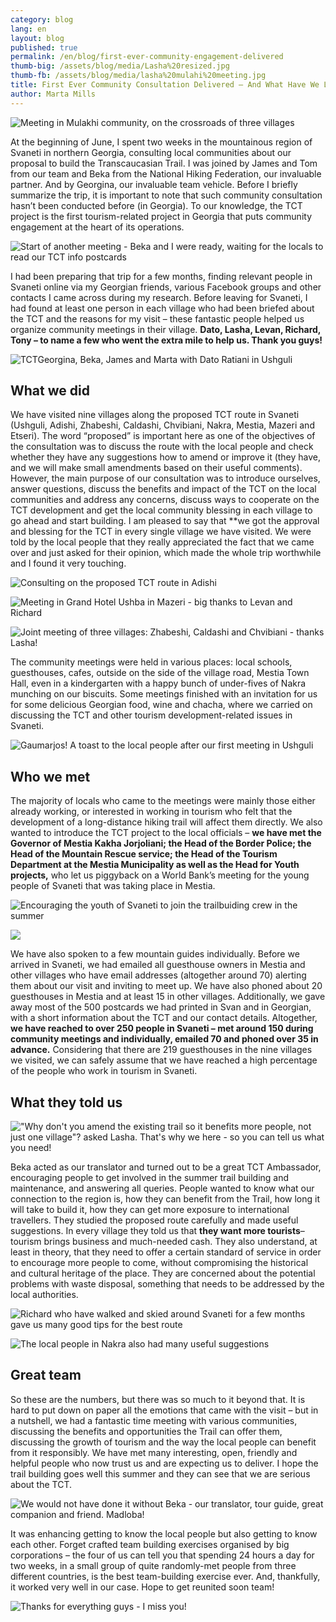 ```yaml
---
category: blog
lang: en
layout: blog
published: true
permalink: /en/blog/first-ever-community-engagement-delivered
thumb-big: /assets/blog/media/Lasha%20resized.jpg
thumb-fb: /assets/blog/media/lasha%20mulahi%20meeting.jpg
title: First Ever Community Consultation Delivered – And What Have We Learnt?
author: Marta Mills
---
```


![Meeting in Mulakhi community, on the crossroads of three villages]({{site.baseurl}}/assets/blog/media/lasha%20mulahi%20meeting.jpg)

At the beginning of June, I spent two weeks in the mountainous region of Svaneti in northern Georgia, consulting local communities about our proposal to build the Transcaucasian Trail. I was joined by James and Tom from our team and Beka from the National Hiking Federation, our invaluable partner. And by Georgina, our invaluable team vehicle. Before I briefly summarize the trip, it is important to note that such community consultation hasn’t been conducted before (in Georgia). To our knowledge, the TCT project is the first tourism-related project in Georgia that puts community engagement at the heart of its operations.

![Start of another meeting - Beka and I were ready, waiting for the locals to read our TCT info postcards]({{site.baseurl}}/assets/blog/media/mulakhi%20beka%20from%20the%20back.jpg)

I had been preparing that trip for a few months, finding relevant people in Svaneti online via my Georgian friends, various Facebook groups and other contacts I came across during my research. Before leaving for Svaneti, I had found at least one person in each village who had been briefed about the TCT and the reasons for my visit – these fantastic people helped us organize community meetings in their village. **Dato, Lasha, Levan, Richard, Tony – to name a few who went the extra mile to help us. Thank you guys!**

![TCTGeorgina, Beka, James and Marta with Dato Ratiani in Ushguli]({{site.baseurl}}/assets/blog/media/georgina%20and%20the%20team.jpg)

## What we did

We have visited nine villages along the proposed TCT route in Svaneti (Ushguli, Adishi, Zhabeshi, Caldashi, Chvibiani, Nakra, Mestia, Mazeri and Etseri). The word “proposed” is important here as one of the objectives of the consultation was to discuss the route with the local people and check whether they have any suggestions how to amend or improve it (they have, and we will make small amendments based on their useful comments).  However, the main purpose of our consultation was to introduce ourselves, answer questions, discuss the benefits and impact of the TCT on the local communities and address any concerns, discuss ways to cooperate on the TCT development and get the local community blessing in each village to go ahead and start building. I am pleased to say that **we got the approval and blessing for the TCT in every single village we have visited. We were told by the local people that they really appreciated the fact that we came over and just asked for their opinion, which made the whole trip worthwhile and I found it very touching. 

![Consulting on the proposed TCT route in Adishi]({{site.baseurl}}/assets/blog/media/adishi%20map.jpg)

![Meeting in Grand Hotel Ushba in Mazeri - big thanks to Levan and Richard]({{site.baseurl}}/assets/blog/media/mazeri%20meeting%20bekas%20back.jpg)

![Joint meeting of three villages: Zhabeshi, Caldashi and Chvibiani - thanks Lasha!]({{site.baseurl}}/assets/blog/media/mulakhi%20many%20mwn.jpg)

The community meetings were held in various places: local schools, guesthouses, cafes, outside on the side of the village road, Mestia Town Hall, even in a kindergarten with a happy bunch of under-fives of Nakra munching on our biscuits. Some meetings finished with an invitation for us for some delicious Georgian food, wine and chacha, where we carried on discussing the TCT and other tourism development-related issues in Svaneti. 

![Gaumarjos! A toast to the local people after our first meeting in Ushguli]({{site.baseurl}}/assets/blog/media/marta%20chacha.jpg)

## Who we met

The majority of locals who came to the meetings were mainly those either already working, or interested in working in tourism who felt that the development of a long-distance hiking trail will affect them directly. We also wanted to introduce the TCT project to the local officials – **we have met the Governor of Mestia Kakha Jorjoliani; the Head of the Border Police; the Head of the Mountain Rescue service; the Head of the Tourism Department at the Mestia Municipality as well as the Head for Youth projects,** who let us piggyback on a World Bank’s meeting for the young people of Svaneti that was taking place in Mestia. 

![Encouraging the youth of Svaneti to join the trailbuiding crew in the summer]({{site.baseurl}}/assets/blog/media/IMG_1724.jpg)

![]({{site.baseurl}}/assets/blog/media/IMG_1731.jpg)

We have also spoken to a few mountain guides individually. Before we arrived in Svaneti, we had emailed all guesthouse owners in Mestia and other villages who have email addresses (altogether around 70) alerting them about our visit and inviting to meet up. We have also phoned about 20 guesthouses in Mestia and at least 15 in other villages. Additionally, we gave away most of the 500 postcards we had printed in Svan and in Georgian, with a short information about the TCT and our contact details. Altogether, **we have reached to over 250 people in Svaneti – met around 150 during community meetings and individually, emailed 70 and phoned over 35 in advance.** Considering that there are 219 guesthouses in the nine villages we visited, we can safely assume that we have reached a high percentage of the people who work in tourism in Svaneti. 

## What they told us

!["Why don't you amend the existing trail so it benefits more people, not just one village"? asked Lasha. That's why we here - so you can tell us what you need!]({{site.baseurl}}/assets/blog/media/lasha%20and%20map%20and%20beka.jpg)

Beka acted as our translator and turned out to be a great TCT Ambassador, encouraging people to get involved in the summer trail building and maintenance, and answering all queries. People wanted to know what our connection to the region is, how they can benefit from the Trail, how long it will take to build it, how they can get more exposure to international travellers. They studied the proposed route carefully and made useful suggestions. In every village they told us that **they want more tourists**– tourism brings business and much-needed cash. They also understand, at least in theory, that they need to offer a certain standard of service in order to encourage more people to come, without compromising the historical and cultural heritage of the place. They are concerned about the potential problems with waste disposal, something that needs to be addressed by the local authorities. 

![Richard who have walked and skied around Svaneti for a few months gave us many good tips for the best route]({{site.baseurl}}/assets/blog/media/image.jpeg)

![The local people in Nakra also had many useful suggestions]({{site.baseurl}}/assets/blog/media/nakra%20.jpg)

## Great team 

So these are the numbers, but there was so much to it beyond that. It is hard to put down on paper all the emotions that came with the visit – but in a nutshell, we had a fantastic time meeting with various communities, discussing the benefits and opportunities the Trail can offer them, discussing the growth of tourism and the way the local people can benefit from it responsibly. We have met many interesting, open, friendly and helpful people who now trust us and are expecting us to deliver. I hope the trail building goes well this summer and they can see that we are serious about the TCT. 

![We would not have done it without Beka - our translator, tour guide, great companion and friend. Madloba!]({{site.baseurl}}/assets/blog/media/beka%20svan%20tower.jpg)

It was enhancing getting to know the local people but also getting to know each other. Forget crafted team building exercises organised by big corporations – the four of us can tell you that spending 24 hours a day for two weeks, in a small group of quite randomly-met people from three different countries, is the best team-building exercise ever. And, thankfully, it worked very well in our case. Hope to get reunited soon team!

![Thanks for everything guys - I miss you!]({{site.baseurl}}/assets/blog/media/team%20before%20Tom%20goes.jpg)

